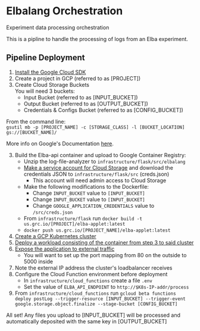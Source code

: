 # Elbalang Orchestration
Experiment data processing orchestration

This is a pipline to handle the processing of logs from an Elba experiment.

## Pipeline Deployment
1. [Install the Google Cloud SDK](https://cloud.google.com/sdk/downloads)
2. Create a project in GCP (referred to as [PROJECT])
2. Create Cloud Storage Buckets  
  You will need 3 buckets:  
    * Input Bucket (referred to as [INPUT_BUCKET])
    * Output Bucket (referred to as [OUTPUT_BUCKET])
    * Credentials & Configs Bucket (referred to as [CONFIG_BUCKET])

  From the command line:  
  `gsutil mb -p [PROJECT_NAME] -c [STORAGE_CLASS] -l [BUCKET_LOCATION] gs://[BUCKET_NAME]/`

  More info on Google's Documentation [here](https://cloud.google.com/storage/docs/).

3. Build the Elba-api container and upload to Google Container Registry:  
    * Unzip the log-file-analyzer to `infrastructure/flask/src/elbalang`
    * [Make a service account for Cloud Storage](https://cloud.google.com/storage/docs/access-control/using-iam-permissions) and download the credentials JSON to `infrastructure/flask/src` (creds.json)
      * This account will need admin access to Cloud Storage
    * Make the following modifications to the Dockerfile:  
      * Change `INPUT_BUCKET` value to `[INPUT_BUCKET]`
      * Change `INPUT_BUCKET` value to `[INPUT_BUCKET]`
      * Change `GOOGLE_APPLICATION_CREDENTIALS` value to `/src/creds.json`
    * From `infrastructure/flask` run `docker build -t us.grc.io/[PROJECT]/elba-applet:latest`
    * `docker push us.grc.io/[PROJECT_NAME]/elba-applet:latest`
4. [Create a GCP Kubernetes cluster](https://cloud.google.com/kubernetes-engine/docs/how-to/creating-a-container-cluster)
5. [Deploy a workload consisting of the container from step 3 to said cluster](https://cloud.google.com/kubernetes-engine/docs/how-to/stateless-apps)
6. [Expose the application to external traffic](https://cloud.google.com/kubernetes-engine/docs/how-to/exposing-apps)  
    * You will want to set up the port mapping from 80 on the outside to 5000 inside
7. Note the external IP address the cluster's loadbalancer receives
8. Configure the Cloud Function environment before deployment  
    * In `infrastructure/cloud_functions` create a file `.env`
    * Set the value of `ELBA_API_ENDPOINT` to `http://$K8s-IP-addr/process`
9. From `infrastructure/cloud_functions` run `gcloud beta functions deploy postLog --trigger-resource [INPUT_BUCKET] --trigger-event google.storage.object.finalize --stage-bucket [CONFIG_BUCKET]`

All set! Any files you upload to [INPUT_BUCKET] will be processed and automatically deposited with the same key in [OUTPUT_BUCKET]
